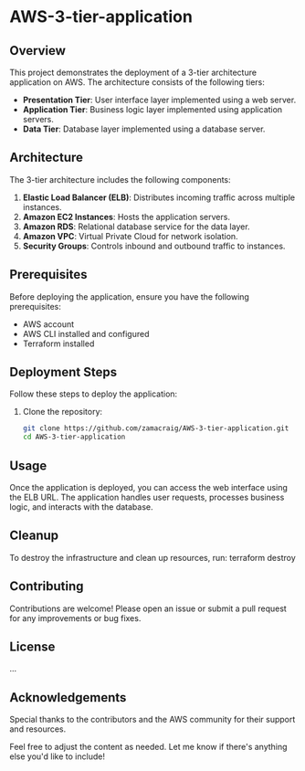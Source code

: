 # AWS-3-tier-application

## Overview
This project demonstrates the deployment of a 3-tier architecture application on AWS. The architecture consists of the following tiers:
- **Presentation Tier**: User interface layer implemented using a web server.
- **Application Tier**: Business logic layer implemented using application servers.
- **Data Tier**: Database layer implemented using a database server.

## Architecture
The 3-tier architecture includes the following components:
1. **Elastic Load Balancer (ELB)**: Distributes incoming traffic across multiple instances.
2. **Amazon EC2 Instances**: Hosts the application servers.
3. **Amazon RDS**: Relational database service for the data layer.
4. **Amazon VPC**: Virtual Private Cloud for network isolation.
5. **Security Groups**: Controls inbound and outbound traffic to instances.

## Prerequisites
Before deploying the application, ensure you have the following prerequisites:
- AWS account
- AWS CLI installed and configured
- Terraform installed

## Deployment Steps
Follow these steps to deploy the application:

1. Clone the repository:
   ```bash
   git clone https://github.com/zamacraig/AWS-3-tier-application.git
   cd AWS-3-tier-application

## Usage
Once the application is deployed, you can access the web interface using the ELB URL. The application handles user requests, processes business logic, and interacts with the database.

## Cleanup
To destroy the infrastructure and clean up resources, run:
  terraform destroy

## Contributing
Contributions are welcome! Please open an issue or submit a pull request for any improvements or bug fixes.

## License
...

## Acknowledgements
Special thanks to the contributors and the AWS community for their support and resources.

Feel free to adjust the content as needed. Let me know if there's anything else you'd like to include!
